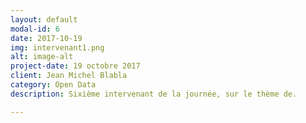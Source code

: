 ```yaml
---
layout: default
modal-id: 6
date: 2017-10-19
img: intervenant1.png
alt: image-alt
project-date: 19 octobre 2017
client: Jean Michel Blabla
category: Open Data
description: Sixième intervenant de la journée, sur le thème de. 

---
```


